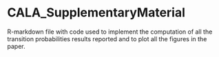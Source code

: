 # CALA_SupplementaryMaterial
R-markdown file with code used to implement the computation of all the
transition probabilities results reported and to plot all the figures in the paper. 
